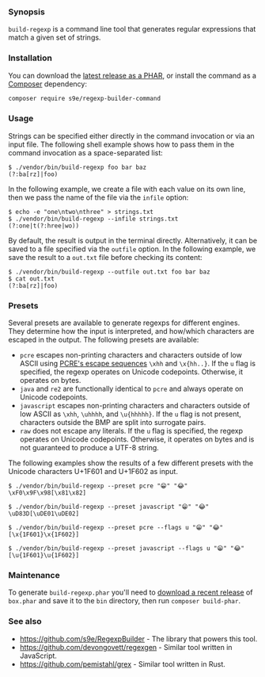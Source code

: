 ### Synopsis

`build-regexp` is a command line tool that generates regular expressions that match a given set of strings.


### Installation

You can download the [latest release as a PHAR](https://github.com/s9e/RegexpBuilderCommand/releases/latest/download/build-regexp.phar), or install the command as a [Composer](https://getcomposer.org/download/) dependency:

```bash
composer require s9e/regexp-builder-command
```


### Usage

Strings can be specified either directly in the command invocation or via an input file. The following shell example shows how to pass them in the command invocation as a space-separated list:
```
$ ./vendor/bin/build-regexp foo bar baz
(?:ba[rz]|foo)
```

In the following example, we create a file with each value on its own line, then we pass the name of the file via the `infile` option:
```
$ echo -e "one\ntwo\nthree" > strings.txt
$ ./vendor/bin/build-regexp --infile strings.txt
(?:one|t(?:hree|wo))
```

By default, the result is output in the terminal directly. Alternatively, it can be saved to a file specified via the `outfile` option. In the following example, we save the result to a `out.txt` file before checking its content:
```
$ ./vendor/bin/build-regexp --outfile out.txt foo bar baz
$ cat out.txt
(?:ba[rz]|foo)
```


### Presets

Several presets are available to generate regexps for different engines. They determine how the input is interpreted, and how/which characters are escaped in the output. The following presets are available:

 - `pcre` escapes non-printing characters and characters outside of low ASCII using [PCRE's escape sequences](https://www.pcre.org/current/doc/html/pcre2syntax.html#SEC3) `\xhh` and `\x{hh..}`. If the `u` flag is specified, the regexp operates on Unicode codepoints. Otherwise, it operates on bytes.
 - `java` and `re2` are functionally identical to `pcre` and always operate on Unicode codepoints.
 - `javascript` escapes non-printing characters and characters outside of low ASCII as `\xhh`, `\uhhhh`, and `\u{hhhhh}`. If the `u` flag is not present, characters outside the BMP are split into surrogate pairs.
 - `raw` does not escape any literals. If the `u` flag is specified, the regexp operates on Unicode codepoints. Otherwise, it operates on bytes and is not guaranteed to produce a UTF-8 string.

The following examples show the results of a few different presets with the Unicode characters U+1F601 and U+1F602 as input.
```
$ ./vendor/bin/build-regexp --preset pcre "😁" "😂"
\xF0\x9F\x98[\x81\x82]

$ ./vendor/bin/build-regexp --preset javascript "😁" "😂"
\uD83D[\uDE01\uDE02]

$ ./vendor/bin/build-regexp --preset pcre --flags u "😁" "😂"
[\x{1F601}\x{1F602}]

$ ./vendor/bin/build-regexp --preset javascript --flags u "😁" "😂"
[\u{1F601}\u{1F602}]
```


### Maintenance

To generate `build-regexp.phar` you'll need to [download a recent release](https://github.com/box-project/box/releases) of `box.phar` and save it to the `bin` directory, then run `composer build-phar`.


### See also

 - https://github.com/s9e/RegexpBuilder - The library that powers this tool.
 - https://github.com/devongovett/regexgen - Similar tool written in JavaScript.
 - https://github.com/pemistahl/grex - Similar tool written in Rust.
